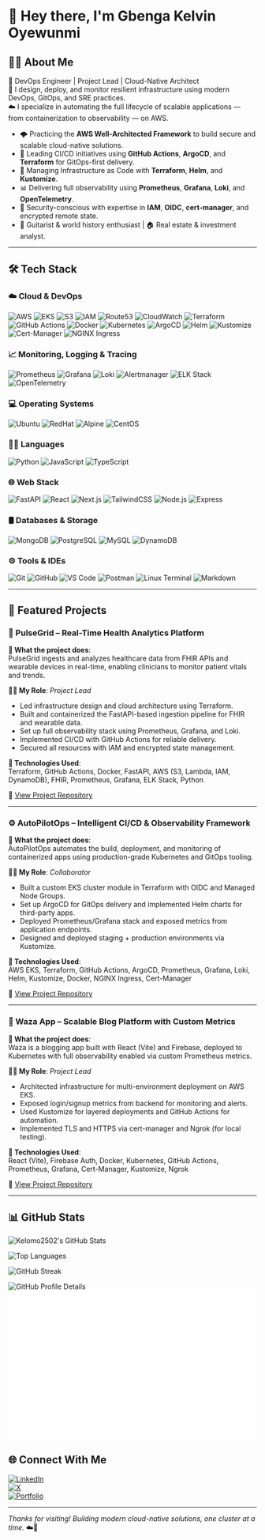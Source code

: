 # 👋 Hey there, I'm Gbenga Kelvin Oyewunmi

## 👨‍💻 About Me

🚀 DevOps Engineer | Project Lead | Cloud-Native Architect  
🔧 I design, deploy, and monitor resilient infrastructure using modern DevOps, GitOps, and SRE practices.  
☁️ I specialize in automating the full lifecycle of scalable applications — from containerization to observability — on AWS.

- 🌩️ Practicing the **AWS Well-Architected Framework** to build secure and scalable cloud-native solutions.
- 🔁 Leading CI/CD initiatives using **GitHub Actions**, **ArgoCD**, and **Terraform** for GitOps-first delivery.
- 🧱 Managing Infrastructure as Code with **Terraform**, **Helm**, and **Kustomize**.
- 📊 Delivering full observability using **Prometheus**, **Grafana**, **Loki**, and **OpenTelemetry**.
- 🔐 Security-conscious with expertise in **IAM**, **OIDC**, **cert-manager**, and encrypted remote state.
- 🎸 Guitarist & world history enthusiast | 🏠 Real estate & investment analyst.

---

## 🛠️ Tech Stack

### ☁️ Cloud & DevOps

![AWS](https://img.shields.io/badge/AWS-232F3E?style=flat&logo=amazonaws)
![EKS](https://img.shields.io/badge/EKS-4169E1?style=flat&logo=amazon-eks)
![S3](https://img.shields.io/badge/S3-569A31?style=flat&logo=amazonaws)
![IAM](https://img.shields.io/badge/IAM-232F3E?style=flat&logo=amazonaws)
![Route53](https://img.shields.io/badge/Route_53-232F3E?style=flat&logo=amazonaws)
![CloudWatch](https://img.shields.io/badge/CloudWatch-FF9900?style=flat&logo=amazonaws)
![Terraform](https://img.shields.io/badge/Terraform-7B42BC?style=flat&logo=terraform)
![GitHub Actions](https://img.shields.io/badge/GitHub%20Actions-2088FF?style=flat&logo=githubactions)
![Docker](https://img.shields.io/badge/Docker-2496ED?style=flat&logo=docker)
![Kubernetes](https://img.shields.io/badge/Kubernetes-326CE5?style=flat&logo=kubernetes)
![ArgoCD](https://img.shields.io/badge/ArgoCD-FE4C61?style=flat&logo=argo)
![Helm](https://img.shields.io/badge/Helm-0F1689?style=flat&logo=helm)
![Kustomize](https://img.shields.io/badge/Kustomize-7B42BC?style=flat&logo=kubernetes)
![Cert-Manager](https://img.shields.io/badge/Cert--Manager-1F70C1?style=flat&logo=letsencrypt)
![NGINX Ingress](https://img.shields.io/badge/NGINX_Ingress-009639?style=flat&logo=nginx)

### 📈 Monitoring, Logging & Tracing

![Prometheus](https://img.shields.io/badge/Prometheus-E6522C?style=flat&logo=prometheus)
![Grafana](https://img.shields.io/badge/Grafana-F46800?style=flat&logo=grafana)
![Loki](https://img.shields.io/badge/Loki-4A5367?style=flat&logo=grafana)
![Alertmanager](https://img.shields.io/badge/Alertmanager-CC0000?style=flat&logo=prometheus)
![ELK Stack](https://img.shields.io/badge/ELK-005571?style=flat&logo=elasticstack)
![OpenTelemetry](https://img.shields.io/badge/OpenTelemetry-4A00B0?style=flat&logo=opentelemetry)

### 💻 Operating Systems

![Ubuntu](https://img.shields.io/badge/Ubuntu-E95420?style=flat&logo=ubuntu)
![RedHat](https://img.shields.io/badge/RedHat-EE0000?style=flat&logo=redhat)
![Alpine](https://img.shields.io/badge/Alpine-0D597F?style=flat&logo=alpinelinux)
![CentOS](https://img.shields.io/badge/CentOS-262577?style=flat&logo=centos)

### 🧑‍💻 Languages

![Python](https://img.shields.io/badge/Python-3776AB?style=flat&logo=python&logoColor=white)
![JavaScript](https://img.shields.io/badge/JavaScript-F7DF1E?style=flat&logo=javascript&logoColor=black)
![TypeScript](https://img.shields.io/badge/TypeScript-3178C6?style=flat&logo=typescript&logoColor=white)

### 🌐 Web Stack

![FastAPI](https://img.shields.io/badge/FastAPI-009688?style=flat&logo=fastapi)
![React](https://img.shields.io/badge/React-20232A?style=flat&logo=react)
![Next.js](https://img.shields.io/badge/Next.js-000000?style=flat&logo=nextdotjs)
![TailwindCSS](https://img.shields.io/badge/Tailwind_CSS-06B6D4?style=flat&logo=tailwindcss)
![Node.js](https://img.shields.io/badge/Node.js-339933?style=flat&logo=node.js)
![Express](https://img.shields.io/badge/Express.js-000000?style=flat&logo=express)

### 🛢️ Databases & Storage

![MongoDB](https://img.shields.io/badge/MongoDB-47A248?style=flat&logo=mongodb)
![PostgreSQL](https://img.shields.io/badge/PostgreSQL-336791?style=flat&logo=postgresql)
![MySQL](https://img.shields.io/badge/MySQL-4479A1?style=flat&logo=mysql)
![DynamoDB](https://img.shields.io/badge/DynamoDB-4053D6?style=flat&logo=amazondynamodb)

### ⚙️ Tools & IDEs

![Git](https://img.shields.io/badge/Git-F05032?style=flat&logo=git)
![GitHub](https://img.shields.io/badge/GitHub-181717?style=flat&logo=github)
![VS Code](https://img.shields.io/badge/VS%20Code-007ACC?style=flat&logo=visualstudiocode)
![Postman](https://img.shields.io/badge/Postman-FF6C37?style=flat&logo=postman)
![Linux Terminal](https://img.shields.io/badge/Linux_Terminal-4EAA25?style=flat&logo=gnubash)
![Markdown](https://img.shields.io/badge/Markdown-000000?style=flat&logo=markdown)

---

## 📂 Featured Projects

### 🔬 PulseGrid – Real-Time Health Analytics Platform  

**📌 What the project does**:  
PulseGrid ingests and analyzes healthcare data from FHIR APIs and wearable devices in real-time, enabling clinicians to monitor patient vitals and trends.

**👨‍💼 My Role**: *Project Lead*  

- Led infrastructure design and cloud architecture using Terraform.
- Built and containerized the FastAPI-based ingestion pipeline for FHIR and wearable data.
- Set up full observability stack using Prometheus, Grafana, and Loki.
- Implemented CI/CD with GitHub Actions for reliable delivery.
- Secured all resources with IAM and encrypted state management.

**🧰 Technologies Used**:  
Terraform, GitHub Actions, Docker, FastAPI, AWS (S3, Lambda, IAM, DynamoDB), FHIR, Prometheus, Grafana, ELK Stack, Python

🔗 [View Project Repository](#)

---

### ⚙️ AutoPilotOps – Intelligent CI/CD & Observability Framework  

**📌 What the project does**:  
AutoPilotOps automates the build, deployment, and monitoring of containerized apps using production-grade Kubernetes and GitOps tooling.

**👨‍💼 My Role**: *Collaborator*  

- Built a custom EKS cluster module in Terraform with OIDC and Managed Node Groups.
- Set up ArgoCD for GitOps delivery and implemented Helm charts for third-party apps.
- Deployed Prometheus/Grafana stack and exposed metrics from application endpoints.
- Designed and deployed staging + production environments via Kustomize.

**🧰 Technologies Used**:  
AWS EKS, Terraform, GitHub Actions, ArgoCD, Prometheus, Grafana, Loki, Helm, Kustomize, Docker, NGINX Ingress, Cert-Manager

🔗 [View Project Repository](#)

---

### 🧩 Waza App – Scalable Blog Platform with Custom Metrics  

**📌 What the project does**:  
Waza is a blogging app built with React (Vite) and Firebase, deployed to Kubernetes with full observability enabled via custom Prometheus metrics.

**👨‍💼 My Role**: *Project Lead*  

- Architected infrastructure for multi-environment deployment on AWS EKS.
- Exposed login/signup metrics from backend for monitoring and alerts.
- Used Kustomize for layered deployments and GitHub Actions for automation.
- Implemented TLS and HTTPS via cert-manager and Ngrok (for local testing).

**🧰 Technologies Used**:  
React (Vite), Firebase Auth, Docker, Kubernetes, GitHub Actions, Prometheus, Grafana, Cert-Manager, Kustomize, Ngrok

🔗 [View Project Repository](#)

---

<!-- ## 📊 GitHub Stats

![Gbenga's GitHub Stats](https://github-readme-stats.vercel.app/api?username=kelomo2502&show_icons=true&theme=tokyonight&count_private=true)

![Top Languages](https://github-readme-stats.vercel.app/api/top-langs/?username=kelomo2502&layout=compact&theme=tokyonight&hide=html)

--- -->

## 📊 GitHub Stats

<!-- Main GitHub Stats -->
![Kelomo2502's GitHub Stats](https://github-readme-stats.vercel.app/api?username=kelomo2502&show_icons=true&theme=tokyonight&count_private=true&include_all_commits=true)

<!-- Top Languages -->
![Top Languages](https://github-readme-stats.vercel.app/api/top-langs/?username=kelomo2502&layout=compact&theme=tokyonight&hide=html)

<!-- Streak Stats -->
![GitHub Streak](https://github-readme-streak-stats.herokuapp.com/?user=kelomo2502&theme=tokyonight&hide_border=false)

<!-- Contributions Summary from 2021 -->
<img src="https://github-profile-summary-cards.vercel.app/api/cards/profile-details?username=kelomo2502&theme=tokyonight" alt="GitHub Profile Details" />

<!-- Metrics (optional but advanced) -->

<img src="https://github.com/kelomo2502/kelomo2502/blob/main/github-metrics.svg" alt="GitHub Metrics" />

## 🌐 Connect With Me

[![LinkedIn](https://img.shields.io/badge/LinkedIn-0077B5?style=flat&logo=linkedin)](https://www.linkedin.com/in/oyewunmi-gbenga/)  
[![X](https://img.shields.io/badge/Twitter-1DA1F2?style=flat&logo=twitter)](https://x.com/kelomoJs)  
[![Portfolio](https://img.shields.io/badge/Portfolio-000000?style=flat&logo=vercel&logoColor=white)](https://portfolio.gbenga.online)

---

*Thanks for visiting! Building modern cloud-native solutions, one cluster at a time.* ☁️🚀
